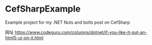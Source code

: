 # CefSharpExample
Example project for my .NET Nuts and bolts post on CefSharp

网址
https://www.codeguru.com/columns/dotnet/if-you-like-it-put-an-html5-ui-on-it.html
